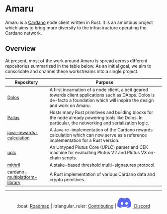 # Amaru

Amaru is a [Cardano](https://cardano.org) node client written in Rust. It is an ambitious project which aims to bring more diversity to the infrastructure operating the Cardano network.

## Overview

At present, most of the work around Amaru is spread across different repositories summarized in the table below. As an initial goal, we aim to consolidate and channel these workstreams into a single project.

| Repository                                                                                    | Purpose                                                                                                                                                                        |
| ---                                                                                           | ---                                                                                                                                                                            |
| [Dolos](https://github.com/txpipe/dolos)                                                      | A first incarnation of a node client, albeit geared towards client applications such as DApps. Dolos is de-facto a foundation which will inspire the design and work on Amaru. |
| [Pallas](https://github.com/txpipe/pallas)                                                    | Hosts many Rust primitives and building blocks for the node already powering tools like Dolos. In particular, the networking and serialization logic.                          |
| [java-rewards-calculation](https://github.com/cardano-foundation/cf-java-rewards-calculation) | A Java re-implementation of the Cardano rewards calculation which can now serve as a reference implementation for a Rust version.                                                |
| [uplc](https://github.com/aiken-lang/aiken/tree/main/crates/uplc)                             | An Untyped Plutus Core (UPLC) parser and CEK machine for evaluating Plutus V2 and Plutus V3 on-chain scripts.                                                                  |
| [mithril](https://github.com/input-output-hk/mithril)                                         | A stake-based threshold multi-signatures protocol.                                                                                                                             |
| [cardano-multiplatform-library](https://github.com/dcSpark/cardano-multiplatform-lib)         | A Rust implementation of various Cardano data and crypto primitives.                                                                                                          |
<hr/>

<p align="center">
  :boat: <a href="https://github.com/orgs/pragma-org/projects/1/views/1">Roadmap</a>
  |
  :triangular_ruler: <a href="CONTRIBUTING.md">Contributing</a>
  |
  <a href="https://discord.gg/3nZYCHW9Ns"><img src=".github/discord.svg" alt="Discord" /> Discord</a>
</p>
